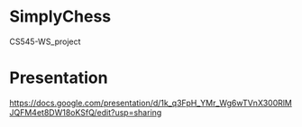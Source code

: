 # SimplyChess

CS545-WS_project

# Presentation

https://docs.google.com/presentation/d/1k_q3FpH_YMr_Wg6wTVnX300RlMJQFM4et8DW18oKSfQ/edit?usp=sharing
